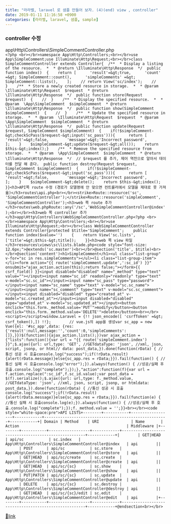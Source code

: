 ```yaml
---
title: "라라벨, laravel 로 샘플 만들어 보자. (4)(end) view , controller"
date: 2019-01-11 11:16:58 +0900
categories: [라라벨, laravel, 샘플, sample]
---
```


### controller 수정

app\Http\Controllers\SimpleCommentController.php  
`<?php <br></br>namespace App\Http\Controllers;<br></br>use App\SimpleComment;use Illuminate\Http\Request;<br></br>class SimpleCommentController extends Controller{  /**  * Display a listing of the resource.  *  * @return \Illuminate\Http\Response  */  public function index()  {    return [      'result'=&gt;true,      'count' =&gt; SimpleComment::count(),      'simpleComments' =&gt; SimpleComment::lists(),    ];    // return View('sc/index');    //  }    /**  * Store a newly created resource in storage.  *  * @param  \Illuminate\Http\Request  $request  * @return \Illuminate\Http\Response  */  public function store(Request $request)  {    //  }    /**  * Display the specified resource.  *  * @param  \App\SimpleComment  $simpleComment  * @return \Illuminate\Http\Response  */  public function show(SimpleComment $simpleComment)  {    //  }    /**  * Update the specified resource in storage.  *  * @param  \Illuminate\Http\Request  $request  * @param  \App\SimpleComment  $simpleComment  * @return \Illuminate\Http\Response  */  public function update(Request $request, SimpleComment $simpleComment)  {    if(!$simpleComment-&gt;checkScPass($request-&gt;input('sc_pass'))){      return [        'result'=&gt;false,        'message'=&gt;'Incorrect password',      ];    }    $simpleComment-&gt;update($request-&gt;all());    return $this-&gt;index();}    /**  * Remove the specified resource from storage.  *  * @param  \App\SimpleComment  $simpleComment  * @return \Illuminate\Http\Response  */  // $request 를 추가, 제어 역전으로 알아서 데이터를 전달 해 준다.  public function destroy(Request $request, SimpleComment $simpleComment)  {    if(!$simpleComment-&gt;checkScPass($request-&gt;input('sc_pass'))){      return [        'result'=&gt;false,        'message'=&gt;'Incorrect password',      ];    }    $simpleComment-&gt;delete();    return $this-&gt;index();  }}<h3>API쪽 route 수정 (경로가 모델명에 안 맞으면 컨트롤러에서 모델을 제대로 못 가져옮)</h3>routes\api.php<br></br><strike>Route::resource('sc', 'SimpleCommentController');</strike>Route::resource('simpleComment', 'SimpleCommentController');<h3>web 쪽 route 추가</h3>routes\web.phpRoute::any('/sc','WebSimpleCommentController@index');<br></br><h3>web 쪽 controller 추가</h3>app\Http\Controllers\WebSimpleCommentController.php<?php <br></br>namespace App\Http\Controllers;<br></br>use Illuminate\Http\Request;<br></br>class WebSimpleCommentController extends Controller{protected $title='SimpleComment';    public function index($value='')    {    return View('sc.lists',['title'=&gt;$this-&gt;title]);    }}<h3>web 쪽 view 파일</h3>resources\views\sc\lists.blade.php<code style="font-size: 12.6px;">@extends('sc.master')<br></br>@section('title', $title)<br></br>@section('content')<h1>SimpleComment</h1><ul class="list-group" v-for="sc in res.simpleComments"></ul><li class="list-group-item"></li><form action="{{ route('simpleComment.update',':sc_id') }}" onsubmit="ajax_action.action(this);return false;"></form>{{ csrf_field() }}<input disabled="disabled" name="_method" type="text" value=""></input><input name="sc_id" readonly="readonly" type="text" v-model="sc.sc_id"></input><input name="sc_pass" type="password"></input><input name="sc_name" type="text" v-model="sc.sc_name"></input><input name="sc_comment" type="text" v-model="sc.sc_comment"></input><input disabled="disabled" type="created_at" v-model="sc.created_at"></input><input disabled="disabled" type="updated_at" v-model="sc.updated_at"></input><button onclick="this.form._method.value='PUT'">modify</button><button onclick="this.form._method.value='DELETE'">delete</button><br></br><script></script>window.Laravel = {!! json_encode([ 'csrfToken' =&gt; csrf_token(),]) !!};        // vue.js의 app을 생성var sc_app = new Vue({el: '#sc_app',data: {res:{'result':null,message:'','count':0,'simpleComments':[]},}})$(function(){ajax_action.lists();})var ajax_action = {"lists":function(){var url = "{{ route('simpleComment.index') }}";$.ajax({url: url,type: 'GET', //GETdataType: 'json', //xml, json, script, jsonp, or html// data: post_data,}).done(function(rData) { //통신 성공 시 호출console.log("success");if(!rData.result){alert(rData.message)}else{sc_app.res = rData;}}).fail(function() { //통신 실패 시 호출console.log("error");}).always(function() { //성공/실패 후 호출.console.log("complete");});},"action":function(f){var url = f.action.replace(":sc_id",f.sc_id.value);var post_data = $(f).serialize();$.ajax({url: url,type: f._method.value, //GETdataType: 'json', //xml, json, script, jsonp, or htmldata: post_data,}).done(function(rData) { //통신 성공 시 호출console.log("success");if(!rData.result){alert(rData.message)}else{sc_app.res = rData;}}).fail(function(e) { //통신 실패 시 호출console.log(e);}).always(function() { //성공/실패 후 호출.console.log("complete");});f._method.value = '';}}<br></br><code style="white-space:pre">API LISTS+--------+-----------+------------------+------------+------------------------------------------------------+------------+| Domain | Method    | URI              | Name       | Action                                               | Middleware |+--------+-----------+------------------+------------+------------------------------------------------------+------------+|        | GET|HEAD  | api/sc           | sc.index   | App\Http\Controllers\SimpleCommentController@index   | api        ||        | POST      | api/sc           | sc.store   | App\Http\Controllers\SimpleCommentController@store   | api        ||        | GET|HEAD  | api/sc/create    | sc.create  | App\Http\Controllers\SimpleCommentController@create  | api        ||        | GET|HEAD  | api/sc/{sc}      | sc.show    | App\Http\Controllers\SimpleCommentController@show    | api        ||        | PUT|PATCH | api/sc/{sc}      | sc.update  | App\Http\Controllers\SimpleCommentController@update  | api        ||        | DELETE    | api/sc/{sc}      | sc.destroy | App\Http\Controllers\SimpleCommentController@destroy | api        ||        | GET|HEAD  | api/sc/{sc}/edit | sc.edit    | App\Http\Controllers\SimpleCommentController@edit    | api        |+--------+-----------+------------------+------------+------------------------------------------------------+------------+@endsection<br></br>`


[🔗link](http://www.mins01.com/mh/tech/read/1245)